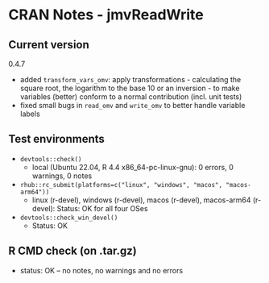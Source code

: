 # CRAN Notes - jmvReadWrite

## Current version
0.4.7
* added `transform_vars_omv`: apply transformations - calculating the square root, the logarithm to the base 10 or
  an inversion - to make variables (better) conform to a normal contribution (incl. unit tests)
* fixed small bugs in `read_omv` and `write_omv` to better handle variable labels

## Test environments
* `devtools::check()`
  - local (Ubuntu 22.04, R 4.4 x86_64-pc-linux-gnu): 0 errors, 0 warnings, 0 notes
* `rhub::rc_submit(platforms=c("linux", "windows", "macos", "macos-arm64"))`
  - linux (r-devel), windows (r-devel), macos (r-devel), macos-arm64 (r-devel):
    Status: OK for all four OSes
* `devtools::check_win_devel()`
  - Status: OK

## R CMD check (on .tar.gz)
* status: OK – no notes, no warnings and no errors
